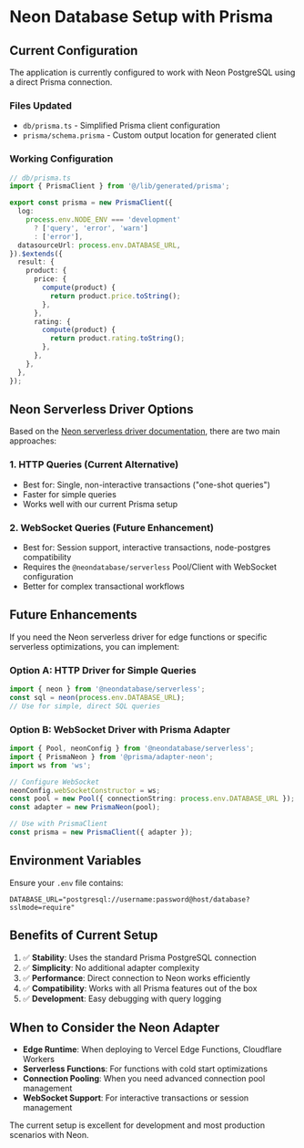 # Neon Database Setup with Prisma

## Current Configuration

The application is currently configured to work with Neon PostgreSQL using a direct Prisma connection.

### Files Updated

- `db/prisma.ts` - Simplified Prisma client configuration
- `prisma/schema.prisma` - Custom output location for generated client

### Working Configuration

```typescript
// db/prisma.ts
import { PrismaClient } from '@/lib/generated/prisma';

export const prisma = new PrismaClient({
  log:
    process.env.NODE_ENV === 'development'
      ? ['query', 'error', 'warn']
      : ['error'],
  datasourceUrl: process.env.DATABASE_URL,
}).$extends({
  result: {
    product: {
      price: {
        compute(product) {
          return product.price.toString();
        },
      },
      rating: {
        compute(product) {
          return product.rating.toString();
        },
      },
    },
  },
});
```

## Neon Serverless Driver Options

Based on the [Neon serverless driver documentation](https://neon.com/docs/serverless/serverless-driver), there are two main approaches:

### 1. HTTP Queries (Current Alternative)

- Best for: Single, non-interactive transactions ("one-shot queries")
- Faster for simple queries
- Works well with our current Prisma setup

### 2. WebSocket Queries (Future Enhancement)

- Best for: Session support, interactive transactions, node-postgres compatibility
- Requires the `@neondatabase/serverless` Pool/Client with WebSocket configuration
- Better for complex transactional workflows

## Future Enhancements

If you need the Neon serverless driver for edge functions or specific serverless optimizations, you can implement:

### Option A: HTTP Driver for Simple Queries

```typescript
import { neon } from '@neondatabase/serverless';
const sql = neon(process.env.DATABASE_URL);
// Use for simple, direct SQL queries
```

### Option B: WebSocket Driver with Prisma Adapter

```typescript
import { Pool, neonConfig } from '@neondatabase/serverless';
import { PrismaNeon } from '@prisma/adapter-neon';
import ws from 'ws';

// Configure WebSocket
neonConfig.webSocketConstructor = ws;
const pool = new Pool({ connectionString: process.env.DATABASE_URL });
const adapter = new PrismaNeon(pool);

// Use with PrismaClient
const prisma = new PrismaClient({ adapter });
```

## Environment Variables

Ensure your `.env` file contains:

```
DATABASE_URL="postgresql://username:password@host/database?sslmode=require"
```

## Benefits of Current Setup

1. ✅ **Stability**: Uses the standard Prisma PostgreSQL connection
2. ✅ **Simplicity**: No additional adapter complexity
3. ✅ **Performance**: Direct connection to Neon works efficiently
4. ✅ **Compatibility**: Works with all Prisma features out of the box
5. ✅ **Development**: Easy debugging with query logging

## When to Consider the Neon Adapter

- **Edge Runtime**: When deploying to Vercel Edge Functions, Cloudflare Workers
- **Serverless Functions**: For functions with cold start optimizations
- **Connection Pooling**: When you need advanced connection pool management
- **WebSocket Support**: For interactive transactions or session management

The current setup is excellent for development and most production scenarios with Neon.

